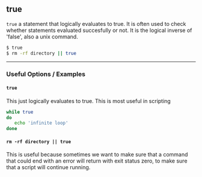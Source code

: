 true
---

`true` a statement that logically evaluates to true. It is often used to check whether statements evaluated succesfully or not. It is the logical inverse of 'false', also a unix command.

~~~ bash
$ true
$ rm -rf directory || true
~~~

---

### Useful Options / Examples

#### `true`

This just logically evaluates to true. This is most useful in scripting 

~~~ bash
while true
do
   echo 'infinite loop'
done
~~~

#### `rm -rf directory || true`

This is useful because sometimes we want to make sure that a command that could end with an error will return with exit status zero, to make sure that a script will continue running.

